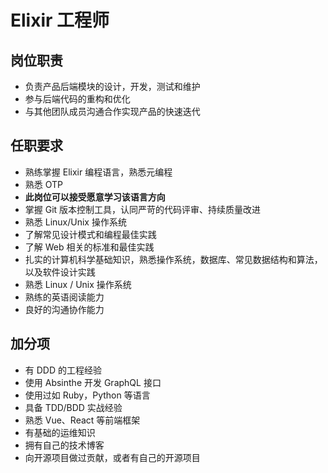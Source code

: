 # Elixir 工程师

## 岗位职责

- 负责产品后端模块的设计，开发，测试和维护
- 参与后端代码的重构和优化
- 与其他团队成员沟通合作实现产品的快速迭代

## 任职要求

- 熟练掌握 Elixir 编程语言，熟悉元编程
- 熟悉 OTP
- **此岗位可以接受愿意学习该语言方向**
- 掌握 Git 版本控制工具，认同严苛的代码评审、持续质量改进
- 熟悉 Linux/Unix 操作系统
- 了解常见设计模式和编程最佳实践
- 了解 Web 相关的标准和最佳实践
- 扎实的计算机科学基础知识，熟悉操作系统，数据库、常见数据结构和算法，以及软件设计实践
- 熟悉 Linux / Unix 操作系统
- 熟练的英语阅读能力
- 良好的沟通协作能力

## 加分项

- 有 DDD 的工程经验
- 使用 Absinthe 开发 GraphQL 接口
- 使用过如 Ruby，Python 等语言
- 具备 TDD/BDD 实战经验
- 熟悉 Vue、React 等前端框架
- 有基础的运维知识
- 拥有自己的技术博客
- 向开源项目做过贡献，或者有自己的开源项目
